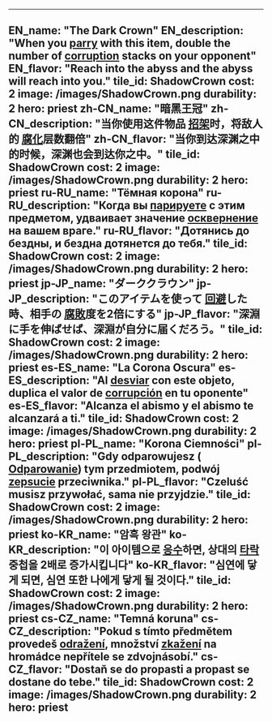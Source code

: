 ---

EN_name: "The Dark Crown"
EN_description: "When you  <u>parry</u> with this item, double the number of  <u>corruption</u> stacks on your opponent"
EN_flavor: "Reach into the abyss and the abyss will reach into you."
tile_id: ShadowCrown
cost: 2
image: /images/ShadowCrown.png
durability: 2
hero: priest
zh-CN_name: "暗黑王冠"
zh-CN_description: "当你使用这件物品 <u>招架</u>时，将敌人的 <u>腐化</u>层数翻倍"
zh-CN_flavor: "当你到达深渊之中的时候，深渊也会到达你之中。"
tile_id: ShadowCrown
cost: 2
image: /images/ShadowCrown.png
durability: 2
hero: priest
ru-RU_name: "Тёмная корона"
ru-RU_description: "Когда вы  <u>парируете</u> с этим предметом, удваивает значение  <u>осквернение</u> на вашем враге."
ru-RU_flavor: "Дотянись до бездны, и бездна дотянется до тебя."
tile_id: ShadowCrown
cost: 2
image: /images/ShadowCrown.png
durability: 2
hero: priest
jp-JP_name: "ダーククラウン"
jp-JP_description: "このアイテムを使って <u>回避</u>した時、相手の <u>腐敗</u>度を2倍にする"
jp-JP_flavor: "深淵に手を伸ばせば、深淵が自分に届くだろう。"
tile_id: ShadowCrown
cost: 2
image: /images/ShadowCrown.png
durability: 2
hero: priest
es-ES_name: "La Corona Oscura"
es-ES_description: "Al  <u>desviar</u> con este objeto, duplica el valor de  <u>corrupción</u> en tu oponente"
es-ES_flavor: "Alcanza el abismo y el abismo te alcanzará a ti."
tile_id: ShadowCrown
cost: 2
image: /images/ShadowCrown.png
durability: 2
hero: priest
pl-PL_name: "Korona Ciemności"
pl-PL_description: "Gdy odparowujesz ( <u>Odparowanie</u>) tym przedmiotem, podwój  <u>zepsucie</u> przeciwnika."
pl-PL_flavor: "Czeluść musisz przywołać, sama nie przyjdzie."
tile_id: ShadowCrown
cost: 2
image: /images/ShadowCrown.png
durability: 2
hero: priest
ko-KR_name: "암흑 왕관"
ko-KR_description: "이 아이템으로  <u>응수</u>하면, 상대의  <u>타락</u> 중첩을 2배로 증가시킵니다"
ko-KR_flavor: "심연에 닿게 되면, 심연 또한 나에게 닿게 될 것이다."
tile_id: ShadowCrown
cost: 2
image: /images/ShadowCrown.png
durability: 2
hero: priest
cs-CZ_name: "Temná koruna"
cs-CZ_description: "Pokud s tímto předmětem provedeš  <u>odražení</u>, množství  <u>zkažení</u> na hromádce nepřítele se zdvojnásobí."
cs-CZ_flavor: "Dostaň se do propasti a propast se dostane do tebe."
tile_id: ShadowCrown
cost: 2
image: /images/ShadowCrown.png
durability: 2
hero: priest
---